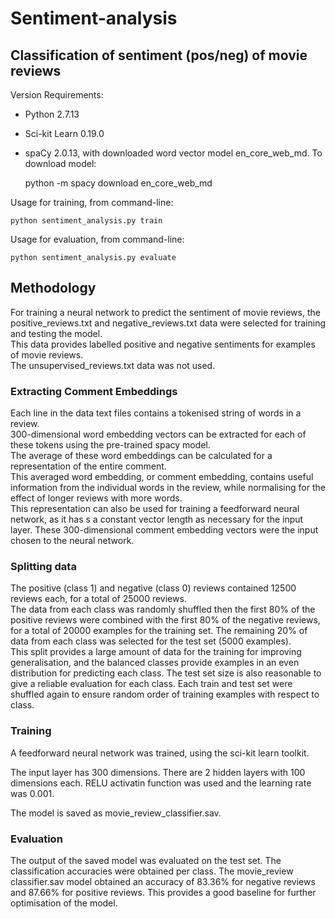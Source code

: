 # Sentiment-analysis

## Classification of sentiment (pos/neg) of movie reviews

Version Requirements:

- Python 2.7.13
- Sci-kit Learn 0.19.0
- spaCy 2.0.13, with downloaded word vector model en_core_web_md. To download model:

    
    python -m spacy download en_core_web_md

Usage for training, from command-line:

    python sentiment_analysis.py train
    
Usage for evaluation, from command-line:

    python sentiment_analysis.py evaluate

## Methodology

For training a neural network to predict the sentiment of movie reviews, the positive_reviews.txt and negative_reviews.txt data were selected for training and testing the model.\
This data provides labelled positive and negative sentiments for examples of movie reviews.\
The unsupervised_reviews.txt data was not used.

### Extracting Comment Embeddings

Each line in the data text files contains a tokenised string of words in a review.\
 300-dimensional word embedding vectors can be extracted for each of these tokens using the pre-trained spacy model.\
 The average of these word embeddings can be calculated for a representation of the entire comment.\
 This averaged word embedding, or comment embedding, contains useful information from the individual words in the review, while normalising for the effect of longer reviews with more words.\
 This representation can also be used for training a feedforward neural network, as it has s a constant vector length as necessary for the input layer.
 These 300-dimensional comment embedding vectors were the input chosen to the neural network.

### Splitting data

The positive (class 1) and negative (class 0) reviews contained 12500 reviews each, for a total of 25000 reviews. \
 The data from each class was randomly shuffled then the first 80% of the positive reviews were combined with the first 80% of the negative reviews, for a total of 20000 examples for the training set.
 The remaining 20% of data from each class was selected for the test set (5000 examples).\
 This split provides a large amount of data for the training for improving generalisation, and the balanced classes provide examples in an even distribution for predicting each class.
 The test set size is also reasonable to give a reliable evaluation for each class.
 Each train and test set were shuffled again to ensure random order of training examples with respect to class.

### Training

A feedforward neural network was trained, using the sci-kit learn toolkit.

The input layer has 300 dimensions. There are 2 hidden layers with 100 dimensions each. RELU activatin function was used and the learning rate was 0.001.

The model is saved as movie_review_classifier.sav.

### Evaluation

The output of the saved model was evaluated on the test set. The classification accuracies were obtained per class.
The movie_review classifier.sav model obtained an accuracy of 83.36% for negative reviews and 87.66% for positive reviews.
This provides a good baseline for further optimisation of the model.




